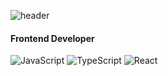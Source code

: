 ![header](https://capsule-render.vercel.app/api?type=rounded&color=4169E1&height=300&section=header&text=JI%20YeongJun&fontSize=90&fontColor=fff&animation=fadeIn)

#### Frontend Developer

![JavaScript](https://img.shields.io/badge/javascript-%23323330.svg?style=for-the-badge&logo=javascript&logoColor=%23F7DF1E)
![TypeScript](https://img.shields.io/badge/typescript-%23007ACC.svg?style=for-the-badge&logo=typescript&logoColor=white)
![React](https://img.shields.io/badge/react-%2320232a.svg?style=for-the-badge&logo=react&logoColor=%2361DAFB)
